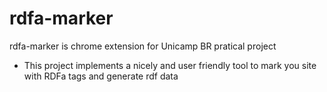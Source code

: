 # rdfa-marker
rdfa-marker is chrome extension for Unicamp BR pratical project

* This project implements a nicely and user friendly tool to mark you site with RDFa tags and generate rdf data

